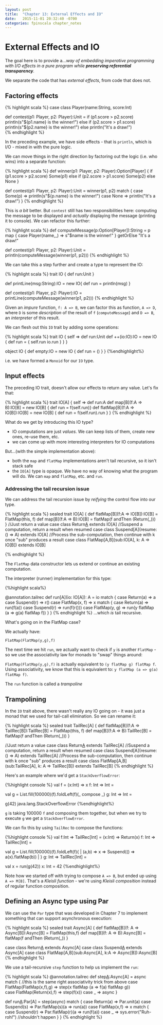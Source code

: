 ```yaml
---
layout: post
title:  "Chapter 13: External Effects and IO"
date:   2015-11-01 20:32:40 -0700
categories: fpinscala chapter_notes
---
```


# External Effects and IO

The goal here is to provide a…*way of embedding imperative programming with I/O effects in a pure program while **preserving referential transparency**.*

We separate the code that has *external effects*, from code that does not.

## Factoring effects

{% highlight scala %}
case class Player(name:String, score:Int)

def contest(p1: Player, p2: Player):Unit =
  if (p1.score > p2.score)
    println(s"${p1.name} is the winner!")
  else if (p2.score > p1.score)
    println(s"${p2.name} is the winner!")
  else
    println("It's a draw!")    
{% endhighlight %}

In the preceding example, we have side effects - that is `println`, which is I/O - mixed in with the pure logic.

We can move things in the right direction by factoring out the logic (i.e. who wins) into a separate function:

{% highlight scala %}
def winner(p1: Player, p2: Player):Option[Player] {
  if (p1.score > p2.score) Some(p1)
  else if (p2.score > p1.score) Some(p2)
  else None
}

def contest(p1: Player, p2: Player):Unit = winner(p1, p2) match {
  case Some(p) => println(s"${p.name} is the winner!")
  case None => println("It's a draw!")
}
{% endhighlight %}

This is *a bit* better. But `contest` still has two responsibilities here: computing the message to be displayed and *actually* displaying the message (printing it to console). We can refactor this further:

{% highlight scala %}
def computeMessage(p:Option[Player]):String = p map {
  case Player(name,_) => s"$name is the winner!"
} getOrElse "It's a draw!"

def contest(p1: Player, p2: Player):Unit =
  println(computeMessage(winner(p1, p2)))
{% endhighlight %}

We can take this a step further and create a type to represent the IO:

{% highlight scala %}
trait IO { def run:Unit }

def printLine(msg:String):IO = new IO{ def run = println(msg) }

def contest(p1: Player, p2: Player):IO =
  printLine(computeMessage(winner(p1, p2)))
{% endhighlight %}

Given an *impure* function, `f: A => B`, we can factor this as function, `A => D`, where `D` is some *description* of the result of `f` (`computeMessage`) and `D => B`, an *interpreter* of this result.

We can flesh out this `IO` trait by adding some operations:

{% highlight scala %}
trait IO { self =>
  def run:Unit
  def ++(io:IO):IO = new IO {
    def run = {
      self.run
      io.run
    }
  }
}

object IO {
  def empty:IO = new IO { def run = () }
}
{%endhighlight%}

i.e. we have formed a `Monoid` for our `IO` type.

## Input effects

The preceding IO trait, doesn't allow our effects to return any value. Let's fix that:

{% highlight scala %}
trait IO[A] { self =>
  def run:A
  def map[B](f:A => B):IO[B] =
    new IO[B] { def run = f(self.run)}
  def flatMap[B](f:A => IO[B]):IO[B] =
    new IO[B] { def run = f(self.run).run }
}
{% endhighlight %}

What do we get by introducing this IO type?

- IO computations are just *values*. We can keep lists of them, create new ones, re-use them, etc.
- we can come up with more interesting interpreters for IO computations

But...(with the simple implementation above):

- both the `map` and `flatMap` implementations aren't tail recursive, so it isn't stack safe
- the `IO[A]` type is opaque. We have no way of knowing what the program will do. We can `map` and `flatMap`, etc. and `run`.

### Addressing the tail recursion issue

We can address the tail recursion issue by *reifying* the control flow into our type.

{% highlight scala %}
sealed trait IO[A] {
  def flatMap[B](f:A => IO[B]):IO[B] =
    FlatMap(this, f)
  def map[B](f:A => B):IO[B] =
    flatMap(f andThen (Return(_)))
}
//Just return a value
case class Return[A](a:A) extends IO[A]
//Suspend a computation, return a result when resumed
case class Suspend[A](resume:() => A) extends IO[A]
//Process the sub-computation, then continue with k once "sub" produces a result
case class FlatMap[A,B](sub:IO[A], k: A => IO[B]) extends IO[B]

{% endhighlight %}

The `FlatMap` data constructor lets us extend or continue an existing computation.

The interpreter (runner) implementation for this type:

{%highlight scala%}

@annotation.tailrec def run[A](io: IO[A]): A = io match {
  case Return(a) => a
  case Suspend(r) => r()
  case FlatMap(x, f) => x match {
    case Return(a) => run(f(a))
    case Suspend(r) => run(f(r()))
    case FlatMap(y, g) => run(y flatMap (a => g(a) flatMap f))
  }
}
{% endhighlight %}
...which *is* tail recursive.

What's going on in the FlatMap case?

We actually have:

`FlatMap(FlatMap(y,g),f)`

The next time we hit `run`, we actually want to check if `y` is another `FlatMap` - so we use the associativity law for monads to "swap" things around:

`FlatMap(FlatMap(y,g),f)` is actually equivalent to `(y flatMap g) flatMap f`. Using associativity, we know that this is equivalent to: `y flatMap (a => g(a) flatMap f)`.

The `run` function is called a *trampoline*

## Trampolining

In the `IO` trait above, there wasn't really any IO going on - it was just a monad that we used for tail-call elimination. So we can rename it:

{% highlight scala %}
sealed trait TailRec[A] {
  def flatMap[B](f:A => TailRec[B]):TailRec[B] =
    FlatMap(this, f)
  def map[B](f:A => B):TailRec[B] =
    flatMap(f andThen (Return(_)))
}

//Just return a value
case class Return[A](a:A) extends TailRec[A]
//Suspend a computation, return a result when resumed
case class Suspend[A](resume:() => A) extends TailRec[A]
//Process the sub-computation, then continue with k once "sub" produces a result
case class FlatMap[A,B](sub:TailRec[A], k: A => TailRec[B]) extends TailRec[B]
{% endhighlight %}

Here's an example where we'd get a `StackOverflowError`:

{%highlight console %}
val f = (x:Int) => x
f: Int => Int = <function1>

val g = List.fill(100000)(f).foldLeft(f)(_ compose _)
g: Int => Int = <function1>

g(42)
java.lang.StackOverflowError
{%endhighlight%}

`g` is taking 100000 `f` and composing them together, but when we try to execute `g` we get a `StackOverflowError`.

We can fix this by using `TailRec` to compose the functions:

{%highlight console %}
val f:Int => TailRec[Int] = (x:Int) => Return(x)
f: Int => TailRec[Int] = <function1>

val g = List.fill(100000)(f).foldLeft(f){
  | (a,b) => x => Suspend(() => a(x).flatMap(b))
  | }
g: Int => TailRec[Int] = <function1>

val x = run(g(42))
x: Int = 42
{%endhighlight%}

Note how we started off with trying to compose `A => B`, but ended up using `A => M[B]`. That's a *Kleisli function* - we're using *Kleisli composition* instead of regular function composition.

## Defining an Async type using Par

We can use the `Par` type that was developed in Chapter 7 to implement something that can support asynchronous execution:

{% highlight scala %}
sealed trait Async[A] {
  def flatMap[B](f: A => Async[B]):Async[B] =
    FlatMap(this,f)
  def map[B](f: A => B):Async[B] =
    flatMap(f andThen (Return(_))
}

case class Return[A](a:A) extends Async[A]
case class Suspend[A](resume:Par[A]) extends Async[A]
case class FlatMap[A,B](sub:Async[A], k:A => Async[B]):Async[B]
{% endhighlight %}

We use a tail-recursive `step` function to help us implement the `run`:

{% highlight scala %}
@annotation.tailrec
def step[A](async:Async[A]):Async[A] = async match {
  //this is the same right associativity trick from above
  case FlatMap(FlatMap(x,f),g) => step(x flatMap (a => f(a) flatMap g))  
  case FlatMap(Return(x),f) => step(f(x))
  case _ => async
}

def run[A](async:Async[A]):Par[A] = step(async) match {
  case Return(a) => Par.unit(a)
  case Suspend(s) => Par.flatMap(s)(a => run(a))
  case FlatMap(x,f) => x match {
    case Suspend(r) => Par.flatMap(r)(a => run(f(a))
    case _ => sys.error("Ruh-roh!") //shouldn't happen
  }
}
{% endhighlight %}

